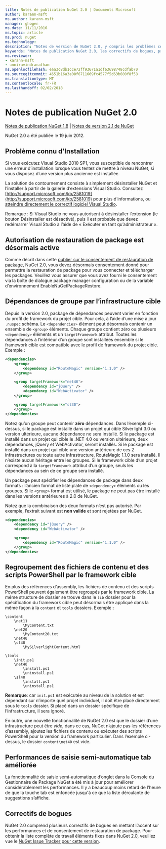 ```yaml
---
title: Notes de publication NuGet 2.0 | Documents Microsoft
author: karann-msft
ms.author: karann-msft
manager: ghogen
ms.date: 11/11/2016
ms.topic: article
ms.prod: nuget
ms.technology: 
description: "Notes de version de NuGet 2.0, y compris les problèmes connus, les correctifs de bogues, les fonctionnalités ajoutées et dcr."
keywords: "Notes de publication NuGet 2.0, les correctifs de bogues, problèmes connus, ajouté des fonctionnalités, DCR"
ms.reviewer:
- karann-msft
- unniravindranathan
ms.openlocfilehash: eaa3c8db1cce72ff93671a1df63698748cdfab70
ms.sourcegitcommit: 4651b16a3a08f6711669fc4577f5d63b600f8f58
ms.translationtype: MT
ms.contentlocale: fr-FR
ms.lasthandoff: 02/02/2018
---
```

# <a name="nuget-20-release-notes"></a>Notes de publication NuGet 2.0

[Notes de publication NuGet 1.8](../release-notes/nuget-1.8.md) | [Notes de version 2.1 de NuGet](../release-notes/nuget-2.1.md)

NuGet 2.0 a été publiée le 19 juin 2012.

## <a name="known-installation-issue"></a>Problème connu d’Installation
Si vous exécutez Visual Studio 2010 SP1, vous susceptible de rencontrer une erreur d’installation lorsque vous tentez de mettre à niveau NuGet, si vous disposez d’une version plus ancienne est installée.

La solution de contournement consiste à simplement désinstaller NuGet et l’installer à partir de la galerie d’extensions Visual Studio.  Consultez [http://support.microsoft.com/kb/2581019](http://support.microsoft.com/kb/2581019) pour plus d’informations, ou [atteindre directement le correctif logiciel Visual Studio](http://bit.ly/vsixcertfix).

Remarque : Si Visual Studio ne vous autorisent à désinstaller l’extension (le bouton Désinstaller est désactivé), puis il est probable que devez redémarrer Visual Studio à l’aide de « Exécuter en tant qu’administrateur ».

## <a name="package-restore-consent-is-now-active"></a>Autorisation de restauration de package est désormais active

Comme décrit dans cette [publier sur le consentement de restauration de package](http://blog.nuget.org/20120518/package-restore-and-consent.html), NuGet 2.0, vous devez désormais consentement donné pour permettre la restauration de package pour vous connecter et télécharger les packages. Veuillez vous assurer que vous avez fourni le consentement via la boîte de dialogue package manager configuration ou de la variable d’environnement EnableNuGetPackageRestore.

## <a name="group-dependencies-by-target-frameworks"></a>Dépendances de groupe par l’infrastructure cible

Depuis la version 2.0, package de dépendances peuvent varier en fonction du profil de framework du projet cible. Pour cela, à l’aide d’une mise à jour `.nuspec` schéma. Le `<dependencies>` élément peut désormais contenir un ensemble de `<group>` éléments. Chaque groupe contient zéro ou plusieurs `<dependency>` éléments et un `targetFramework` attribut. Toutes les dépendances à l’intérieur d’un groupe sont installées ensemble si le framework cible est compatible avec le profil de framework du projet cible. Exemple :

```xml
<dependencies>
    <group>
        <dependency id="RouteMagic" version="1.1.0" />
    </group>

    <group targetFramework="net40">
        <dependency id="jQuery" />
        <dependency id="WebActivator" />
    </group>

    <group targetFramework="sl30">
    </group>
</dependencies>
```

Notez qu’un groupe peut contenir **zéro** dépendances. Dans l’exemple ci-dessus, si le package est installé dans un projet qui cible Silverlight 3.0 ou version ultérieure, aucune dépendance ne sera installé. Si le package est installé dans un projet qui cible le .NET 4.0 ou version ultérieure, deux dépendances, jQuery et WebActivator, seront installés.  Si le package est installé dans un projet qui cible une version antérieure de ces 2 infrastructures ou toute autre infrastructure, RouteMagic 1.1.0 sera installé. Il n’existe aucun héritage entre les groupes. Si le framework cible d’un projet correspond à la `targetFramework` attribut d’un groupe, seuls les dépendances au sein de ce groupe sera installé.

Un package peut spécifier les dépendances de package dans deux formats : l’ancien format de liste plate de `<dependency>` éléments ou les groupes. Si le `<group>` format est utilisé, le package ne peut pas être installé dans les versions antérieures à 2.0 de NuGet.

Notez que la combinaison des deux formats n’est pas autorisé. Par exemple, l’extrait suivant est **non valide** et sont rejetées par NuGet.

```xml
<dependencies>
    <dependency id="jQuery" />
    <dependency id="WebActivator" />

    <group>
        <dependency id="RouteMagic" version="1.1.0" />
    </group>
</dependencies>
```

## <a name="grouping-content-files-and-powershell-scripts-by-target-framework"></a>Regroupement des fichiers de contenu et des scripts PowerShell par le framework cible

En plus des références d’assembly, les fichiers de contenu et des scripts PowerShell peuvent également être regroupés par le framework cible. La même structure de dossier se trouve dans le `lib` dossier pour la spécification du framework cible peut désormais être appliqué dans la même façon à la `content` et `tools` dossiers. Exemple :

    \content
        \net11
            \MyContent.txt
        \net20
            \MyContent20.txt
        \net40
        \sl40
            \MySilverlightContent.html

    \tools
        \init.ps1
        \net40
            \install.ps1
            \uninstall.ps1
        \sl40
            \install.ps1
            \uninstall.ps1

**Remarque**: car `init.ps1` est exécutée au niveau de la solution et est dépendant sur n’importe quel projet individuel, il doit être placé directement sous le `tools` dossier. Si placé dans un dossier spécifique de l’infrastructure, il sera ignoré.

En outre, une nouvelle fonctionnalité de NuGet 2.0 est que le dossier d’une infrastructure peut être *vide*, dans ce cas, NuGet n’ajoute pas les références d’assembly, ajoutez les fichiers de contenu ou exécuter des scripts PowerShell pour la version du framework particulier. Dans l’exemple ci-dessus, le dossier `content\net40` est vide.

## <a name="improved-tab-completion-performance"></a>Performances de saisie semi-automatique tab améliorée
La fonctionnalité de saisie semi-automatique d’onglet dans la Console du Gestionnaire de Package NuGet a été mis à jour pour améliorer considérablement les performances. Il y a beaucoup moins retard de l’heure de que la touche tab est enfoncée jusqu'à ce que la liste déroulante de suggestions s’affiche.

## <a name="bug-fixes"></a>Correctifs de bogues
NuGet 2.0 comprend plusieurs correctifs de bogues en mettant l’accent sur les performances et de consentement de restauration de package.
Pour obtenir la liste complète de travail éléments fixes dans NuGet 2.0, veuillez vue le [NuGet Issue Tracker pour cette version](http://nuget.codeplex.com/workitem/list/advanced?keyword=&status=Closed&type=All&priority=All&release=NuGet%202.0&assignedTo=All&component=All&sortField=Votes&sortDirection=Descending&page=0).
